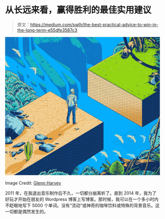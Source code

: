 # 从长远来看，赢得胜利的最佳实用建议

> 原文：<https://medium.com/swlh/the-best-practical-advice-to-win-in-the-long-term-e55dfe3587c3>

![](img/7632a9beb3de4c3322eff0b28b62bb32.png)

Image Credit: [Glenn Harvey](https://www.glenn-harvey.com/)

2011 年，在我退出音乐制作后不久，一切都分崩离析了。直到 2014 年，我为了好玩才开始在朋友的 Wordpress 博客上写博客。那时候，我可以在一个多小时内不眨眼地写下 5000 个单词。没有“流动”或神奇的咖啡饮料或特殊的背景音乐。这一切都是偶然发生的。
